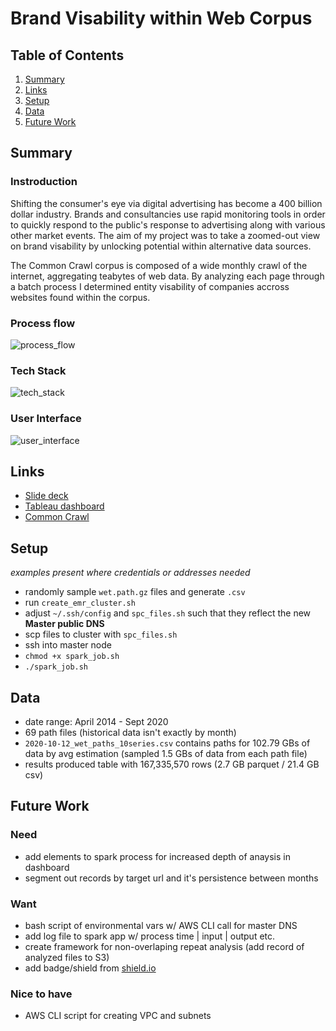 # Brand Visability within Web Corpus

## Table of Contents
1. [Summary](README.md#summary)
2. [Links](README.md#links)
3. [Setup](README.md#setup)
4. [Data](README.md#data)
5. [Future Work](README.md#future-work)

## Summary
### Instroduction
Shifting the consumer's eye via digital advertising has become a 400 billion dollar industry. Brands and consultancies use rapid monitoring tools in order to quickly respond to the public's response to advertising along with various other market events. The aim of my project was to take a zoomed-out view on brand visability by unlocking potential within alternative data sources.

The Common Crawl corpus is composed of a wide monthly crawl of the internet, aggregating teabytes of web data. By analyzing each page through a batch process I determined entity visability of companies accross websites found within the corpus.

### Process flow
![process_flow](https://github.com/william-cass-wright/insight_data_eng/blob/master/images/insight_project_processflow.png)

### Tech Stack
![tech_stack](https://github.com/william-cass-wright/insight_data_eng/blob/master/images/insight_dataeng_techstack.png)  

### User Interface
![user_interface](https://github.com/william-cass-wright/insight_data_eng/blob/master/images/brand_visability_within_web_corpus.png)  

## Links
- [Slide deck](https://docs.google.com/presentation/d/1Snfb07JO33BxOD7dne0vgiSb7Koa0BrrAwoh-_eo1_U/edit?usp=sharing)
- [Tableau dashboard](https://public.tableau.com/profile/will.wright6939#!/vizhome/brand_visability_within_web_corpus/BrandVisabilitywithinWebCorpus?publish=yes)
- [Common Crawl](https://registry.opendata.aws/commoncrawl/)

## Setup
_examples present where credentials or addresses needed_
- randomly sample `wet.path.gz` files and generate `.csv`
- run `create_emr_cluster.sh`
- adjust `~/.ssh/config` and `spc_files.sh` such that they reflect the new __Master public DNS__ 
- scp files to cluster with `spc_files.sh`
- ssh into master node
- `chmod +x spark_job.sh`
- `./spark_job.sh`

## Data
- date range: April 2014 - Sept 2020
- 69 path files (historical data isn't exactly by month)
- `2020-10-12_wet_paths_10series.csv` contains paths for 102.79 GBs of data by avg estimation (sampled 1.5 GBs of data from each path file)
- results produced table with 167,335,570 rows (2.7 GB parquet / 21.4 GB csv)

## Future Work
### Need
- add elements to spark process for increased depth of anaysis in dashboard
- segment out records by target url and it's persistence between months

### Want
- bash script of environmental vars w/ AWS CLI call for master DNS
- add log file to spark app w/ process time | input | output etc.
- create framework for non-overlaping repeat analysis (add record of analyzed files to S3)
- add badge/shield from [shield.io](https://shields.io/category/platform-support)

### Nice to have
- AWS CLI script for creating VPC and subnets
